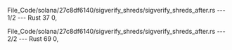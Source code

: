 File_Code/solana/27c8df6140/sigverify_shreds/sigverify_shreds_after.rs --- 1/2 --- Rust
                                                                                                                                                            37             0,

File_Code/solana/27c8df6140/sigverify_shreds/sigverify_shreds_after.rs --- 2/2 --- Rust
                                                                                                                                                            69             0,

